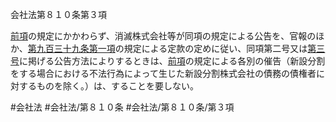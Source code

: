 会社法第８１０条第３項

[前項](会社法＿＿＿＿第８１０条第２項)の規定にかかわらず、消滅株式会社等が同項の規定による公告を、官報のほか、[第九百三十九条第一項](会社法＿＿＿＿第９３９条第１項)の規定による定款の定めに従い、同項第二号又は[第三号](会社法＿＿＿＿第８１０条第３項第３号)に掲げる公告方法によりするときは、[前項](会社法＿＿＿＿第８１０条第２項)の規定による各別の催告（新設分割をする場合における不法行為によって生じた新設分割株式会社の債務の債権者に対するものを除く。）は、することを要しない。

#会社法
#会社法/第８１０条
#会社法/第８１０条/第３項
